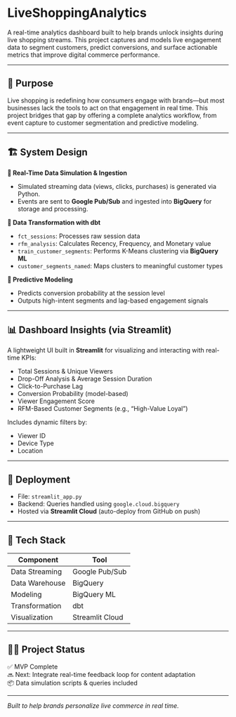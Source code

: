 # LiveShoppingAnalytics

A real-time analytics dashboard built to help brands unlock insights during live shopping streams. This project captures and models live engagement data to segment customers, predict conversions, and surface actionable metrics that improve digital commerce performance.

---

## 🎯 Purpose

Live shopping is redefining how consumers engage with brands—but most businesses lack the tools to act on that engagement in real time. This project bridges that gap by offering a complete analytics workflow, from event capture to customer segmentation and predictive modeling.

---

## 🏗️ System Design

**🔹 Real-Time Data Simulation & Ingestion**
- Simulated streaming data (views, clicks, purchases) is generated via Python.
- Events are sent to **Google Pub/Sub** and ingested into **BigQuery** for storage and processing.

**🔹 Data Transformation with dbt**
- `fct_sessions`: Processes raw session data  
- `rfm_analysis`: Calculates Recency, Frequency, and Monetary value  
- `train_customer_segments`: Performs K-Means clustering via **BigQuery ML**  
- `customer_segments_named`: Maps clusters to meaningful customer types

**🔹 Predictive Modeling**
- Predicts conversion probability at the session level  
- Outputs high-intent segments and lag-based engagement signals

---

## 📊 Dashboard Insights (via Streamlit)

A lightweight UI built in **Streamlit** for visualizing and interacting with real-time KPIs:

- Total Sessions & Unique Viewers  
- Drop-Off Analysis & Average Session Duration  
- Click-to-Purchase Lag  
- Conversion Probability (model-based)  
- Viewer Engagement Score  
- RFM-Based Customer Segments (e.g., “High-Value Loyal”)

Includes dynamic filters by:
- Viewer ID  
- Device Type  
- Location  

---

## 🚀 Deployment

- File: `streamlit_app.py`  
- Backend: Queries handled using `google.cloud.bigquery`  
- Hosted via **Streamlit Cloud** (auto-deploy from GitHub on push)

---

## 🧰 Tech Stack

| Component       | Tool                     |
|----------------|--------------------------|
| Data Streaming | Google Pub/Sub           |
| Data Warehouse | BigQuery                 |
| Modeling       | BigQuery ML              |
| Transformation | dbt                      |
| Visualization  | Streamlit Cloud          |

---

## 👩‍💻 Project Status

✅ MVP Complete  
🔜 Next: Integrate real-time feedback loop for content adaptation  
📦 Data simulation scripts & queries included

---

*Built to help brands personalize live commerce in real time.*  
